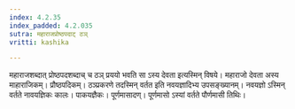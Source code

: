 ```yaml
---
index: 4.2.35
index_padded: 4.2.035
sutra: महाराजप्रोष्ठपदाट् ठञ्
vritti: kashika

---
```

महाराजशब्दात् प्रोष्ठपदशब्दाच् च ठञ् प्रययो भवति सा ऽस्य देवता इत्यस्मिन् विषये। महाराजो देवता अस्य माहाराजिकम्। प्रौष्ठपदिकम्। ठञ्प्रकरणे तदस्मिन् वर्तत इति नवयज्ञादिभ्य उपसङ्ख्यानम्। नवयज्ञो ऽस्मिन् वर्तते नावयज्ञिकः कालः। पाकयज्ञैकः। पूर्णमासादण्। पूर्णमासो ऽस्यां वर्तते पौर्णमासी तिथिः।
